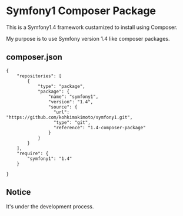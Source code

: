# Symfony1 Composer Package

This is a Symfony1.4 framework custamized to install using Composer.

My purpose is to use Symfony version 1.4 like composer packages.

## composer.json

    {
        "repositories": [
            {
                "type": "package",
                "package": {
                    "name": "symfony1",
                    "version": "1.4",
                    "source": {
                      "url": "https://github.com/kohkimakimoto/symfony1.git",
                      "type": "git",
                      "reference": "1.4-composer-package"
                    }
                }
            }
        ],
        "require": {
            "symfony1": "1.4"
        }

    }

## Notice

It's under the development process.



